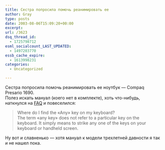 ```yaml
---
title: Сестра попросила помочь реанимировать ее
author: Gray
type: posts
date: 2003-08-06T15:09:20+00:00
excerpt:
url: /3623
dsq_thread_id:
  - 1725798712
esml_socialcount_LAST_UPDATED:
  - 1497203770
essb_cache_expire:
  - 1613998231
categories:
  - Uncategorized

---
```








Сестра попросила помочь реанимировать ее ноутбук &#8212; Compaq Presario 1690.  
Полез искать мануал (коего нет в комплекте), хоть что-нибудь, наткнулся на <a href="http://web14.compaq.com/falco/search.asp?model=Presario%201600&#038;keywords=&#038;criteria=any" target="_blank">FAQ</a> и повеселился:

> Where do I find the &#171;Any&#187; key on my keyboard?  
> The term &#171;any key&#187; does not refer to a particular key on the keyboard. It simply means to strike any one of the keys on your keyboard or handheld screen.

Ну вот и славненько &#8212; хотя мануал к модели трехлетней давности я так и не нашел пока.